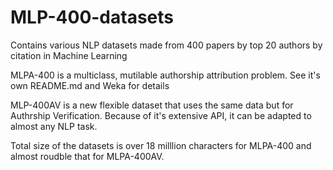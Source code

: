 # MLP-400-datasets
Contains various NLP datasets made from 400 papers by top 20 authors by citation in Machine Learning

MLPA-400 is a multiclass, mutilable authorship attribution problem. See it's own README.md and Weka for details

MLP-400AV is a new flexible dataset that uses the same data but for Authrship Verification. Because of it's
extensive API, it can be adapted to almost any NLP task.

Total size of the datasets is over 18 milllion characters for MLPA-400 and almost roudble that for MLPA-400AV.
